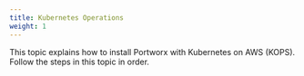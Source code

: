 ```yaml
---
title: Kubernetes Operations
weight: 1
---
```


This topic explains how to install Portworx with Kubernetes on AWS (KOPS). Follow the steps in this topic in order.
